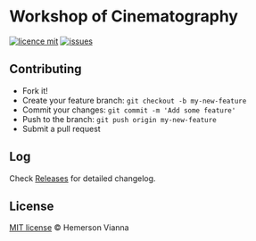 # Workshop of Cinematography

[![licence mit](https://img.shields.io/badge/license-MIT-blue.svg?style=flat-square)](http://hemersonvianna.mit-license.org/)
[![issues](https://img.shields.io/github/issues/workshop-solutions/workshop-cinematography.svg?style=flat-square)](https://github.com/workshop-solutions/workshop-cinematography/issues)

## Contributing

- Fork it!
- Create your feature branch: `git checkout -b my-new-feature`
- Commit your changes: `git commit -m 'Add some feature'`
- Push to the branch: `git push origin my-new-feature`
- Submit a pull request

## Log

Check [Releases](https://github.com/workshop-solutions/workshop-cinematography/releases) for detailed changelog.

## License

[MIT license](http://hemersonvianna.mit-license.org/) © Hemerson Vianna
